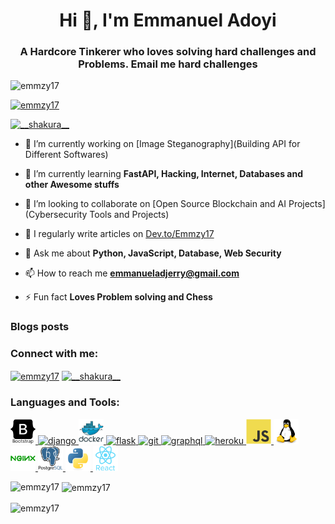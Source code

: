 <h1 align="center">Hi 👋, I'm Emmanuel Adoyi</h1>
<h3 align="center">A Hardcore Tinkerer who loves solving hard challenges and Problems. Email me hard challenges</h3>

<p align="left"> <img src="https://komarev.com/ghpvc/?username=emmzy17&label=Profile%20views&color=0e75b6&style=flat" alt="emmzy17" /> </p>

<p align="left"> <a href="https://github.com/ryo-ma/github-profile-trophy"><img src="https://github-profile-trophy.vercel.app/?username=emmzy17" alt="emmzy17" /></a> </p>

<p align="left"> <a href="https://twitter.com/__shakura__" target="blank"><img src="https://img.shields.io/twitter/follow/__shakura__?logo=twitter&style=for-the-badge" alt="__shakura__" /></a> </p>

- 🔭 I’m currently working on [Image Steganography](Building API for Different Softwares)

- 🌱 I’m currently learning **FastAPI, Hacking, Internet, Databases and other Awesome stuffs**

- 👯 I’m looking to collaborate on [Open Source Blockchain and AI Projects](Cybersecurity Tools and Projects)

- 📝 I regularly write articles on [Dev.to/Emmzy17](Dev.to/Emmzy17)

- 💬 Ask me about **Python, JavaScript, Database, Web Security**

- 📫 How to reach me **emmanueladjerry@gmail.com**

- ⚡ Fun fact **Loves Problem solving and Chess**

### Blogs posts
<!-- BLOG-POST-LIST:START -->
<!-- BLOG-POST-LIST:END -->

<h3 align="left">Connect with me:</h3>
<p align="left">
<a href="https://dev.to/emmzy17" target="blank"><img align="center" src="https://raw.githubusercontent.com/rahuldkjain/github-profile-readme-generator/master/src/images/icons/Social/devto.svg" alt="emmzy17" height="30" width="40" /></a>
<a href="https://twitter.com/__shakura__" target="blank"><img align="center" src="https://raw.githubusercontent.com/rahuldkjain/github-profile-readme-generator/master/src/images/icons/Social/twitter.svg" alt="__shakura__" height="30" width="40" /></a>
</p>

<h3 align="left">Languages and Tools:</h3>
<p align="left"> <a href="https://getbootstrap.com" target="_blank" rel="noreferrer"> <img src="https://raw.githubusercontent.com/devicons/devicon/master/icons/bootstrap/bootstrap-plain-wordmark.svg" alt="bootstrap" width="40" height="40"/> </a> <a href="https://www.djangoproject.com/" target="_blank" rel="noreferrer"> <img src="https://cdn.worldvectorlogo.com/logos/django.svg" alt="django" width="40" height="40"/> </a> <a href="https://www.docker.com/" target="_blank" rel="noreferrer"> <img src="https://raw.githubusercontent.com/devicons/devicon/master/icons/docker/docker-original-wordmark.svg" alt="docker" width="40" height="40"/> </a> <a href="https://flask.palletsprojects.com/" target="_blank" rel="noreferrer"> <img src="https://www.vectorlogo.zone/logos/pocoo_flask/pocoo_flask-icon.svg" alt="flask" width="40" height="40"/> </a> <a href="https://git-scm.com/" target="_blank" rel="noreferrer"> <img src="https://www.vectorlogo.zone/logos/git-scm/git-scm-icon.svg" alt="git" width="40" height="40"/> </a> <a href="https://graphql.org" target="_blank" rel="noreferrer"> <img src="https://www.vectorlogo.zone/logos/graphql/graphql-icon.svg" alt="graphql" width="40" height="40"/> </a> <a href="https://heroku.com" target="_blank" rel="noreferrer"> <img src="https://www.vectorlogo.zone/logos/heroku/heroku-icon.svg" alt="heroku" width="40" height="40"/> </a> <a href="https://developer.mozilla.org/en-US/docs/Web/JavaScript" target="_blank" rel="noreferrer"> <img src="https://raw.githubusercontent.com/devicons/devicon/master/icons/javascript/javascript-original.svg" alt="javascript" width="40" height="40"/> </a> <a href="https://www.linux.org/" target="_blank" rel="noreferrer"> <img src="https://raw.githubusercontent.com/devicons/devicon/master/icons/linux/linux-original.svg" alt="linux" width="40" height="40"/> </a> <a href="https://www.nginx.com" target="_blank" rel="noreferrer"> <img src="https://raw.githubusercontent.com/devicons/devicon/master/icons/nginx/nginx-original.svg" alt="nginx" width="40" height="40"/> </a> <a href="https://www.postgresql.org" target="_blank" rel="noreferrer"> <img src="https://raw.githubusercontent.com/devicons/devicon/master/icons/postgresql/postgresql-original-wordmark.svg" alt="postgresql" width="40" height="40"/> </a> <a href="https://www.python.org" target="_blank" rel="noreferrer"> <img src="https://raw.githubusercontent.com/devicons/devicon/master/icons/python/python-original.svg" alt="python" width="40" height="40"/> </a> <a href="https://reactjs.org/" target="_blank" rel="noreferrer"> <img src="https://raw.githubusercontent.com/devicons/devicon/master/icons/react/react-original-wordmark.svg" alt="react" width="40" height="40"/> </a> </p>

<p><img align="left" src="https://github-readme-stats.vercel.app/api/top-langs?username=emmzy17&show_icons=true&locale=en&layout=compact" alt="emmzy17" /></p>

<p>&nbsp;<img align="center" src="https://github-readme-stats.vercel.app/api?username=emmzy17&show_icons=true&locale=en" alt="emmzy17" /></p>

<p><img align="center" src="https://github-readme-streak-stats.herokuapp.com/?user=emmzy17&" alt="emmzy17" /></p>
